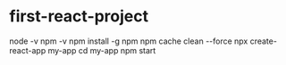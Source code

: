 # first-react-project

node -v
npm -v
npm install -g npm
npm cache clean --force
npx create-react-app my-app
cd my-app
npm start
